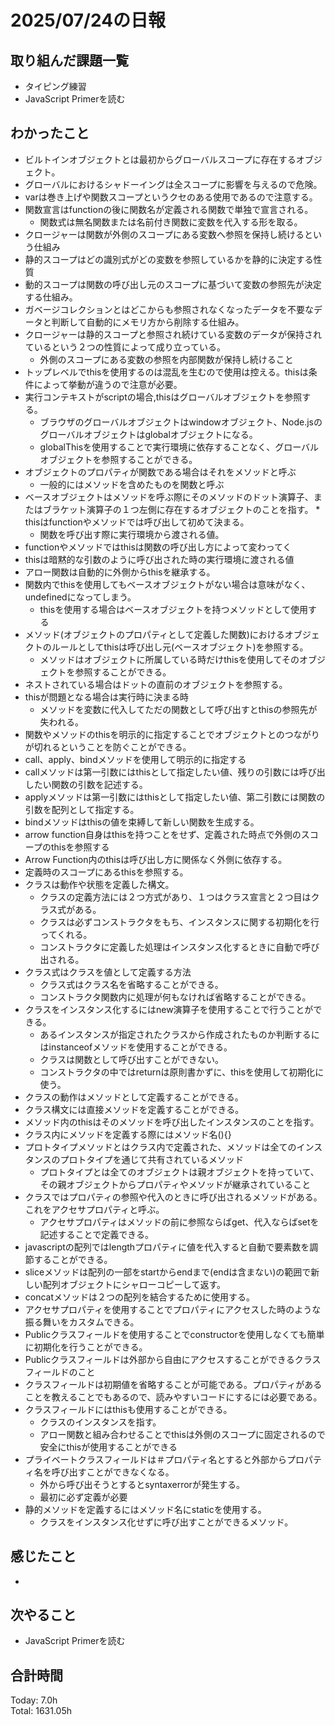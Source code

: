 # 2025/07/24の日報
## 取り組んだ課題一覧
* タイピング練習
* JavaScript Primerを読む
## わかったこと 
* ビルトインオブジェクトとは最初からグローバルスコープに存在するオブジェクト。
* グローバルにおけるシャドーイングは全スコープに影響を与えるので危険。
* varは巻き上げや関数スコープというクセのある使用であるので注意する。
* 関数宣言はfunctionの後に関数名が定義される関数で単独で宣言される。
  * 関数式は無名関数または名前付き関数に変数を代入する形を取る。
* クロージャーは関数が外側のスコープにある変数へ参照を保持し続けるという仕組み
* 静的スコープはどの識別式がどの変数を参照しているかを静的に決定する性質
* 動的スコープは関数の呼び出し元のスコープに基づいて変数の参照先が決定する仕組み。
* ガベージコレクションとはどこからも参照されなくなったデータを不要なデータと判断して自動的にメモリ方から削除する仕組み。
* クロージャーは静的スコープと参照され続けている変数のデータが保持されているという２つの性質によって成り立っている。
  * 外側のスコープにある変数の参照を内部関数が保持し続けること
* トップレベルでthisを使用するのは混乱を生むので使用は控える。thisは条件によって挙動が違うので注意が必要。
* 実行コンテキストがscriptの場合,thisはグローバルオブジェクトを参照する。
  * ブラウザのグローバルオブジェクトはwindowオブジェクト、Node.jsのグローバルオブジェクトはglobalオブジェクトになる。
  * globalThisを使用することで実行環境に依存することなく、グローバルオブジェクトを参照することができる。
* オブジェクトのプロパティが関数である場合はそれをメソッドと呼ぶ
  * 一般的にはメソッドを含めたものを関数と呼ぶ
* ベースオブジェクトはメソッドを呼ぶ際にそのメソッドのドット演算子、またはブラケット演算子の１つ左側に存在するオブジェクトのことを指す。
*　thisはfunctionやメソッドでは呼び出して初めて決まる。  
  * 関数を呼び出す際に実行環境から渡される値。
* functionやメソッドではthisは関数の呼び出し方によって変わってく
* thisは暗黙的な引数のように呼び出された時の実行環境に渡される値
* アロー関数は自動的に外側からthisを継承する。
* 関数内でthisを使用してもベースオブジェクトがない場合は意味がなく、undefinedになってしまう。
  * thisを使用する場合はベースオブジェクトを持つメソッドとして使用する
* メソッド(オブジェクトのプロパティとして定義した関数)におけるオブジェクトのルールとしてthisは呼び出し元(ベースオブジェクト)を参照する。
  * メソッドはオブジェクトに所属している時だけthisを使用してそのオブジェクトを参照することができる。 
* ネストされている場合はドットの直前のオブジェクトを参照する。
* thisが問題となる場合は実行時に決まる時
  * メソッドを変数に代入してただの関数として呼び出すとthisの参照先が失われる。
*  関数やメソッドのthisを明示的に指定することでオブジェクトとのつながりが切れるということを防ぐことができる。
*  call、apply、bindメソッドを使用して明示的に指定する
  * callメソッドは第一引数にはthisとして指定したい値、残りの引数には呼び出したい関数の引数を記述する。
  * applyメソッドは第一引数にはthisとして指定したい値、第二引数には関数の引数を配列として指定する。
  * bindメソッドはthisの値を束縛して新しい関数を生成する。
* arrow function自身はthisを持つことをせず、定義された時点で外側のスコープのthisを参照する
 * Arrow Function内のthisは呼び出し方に関係なく外側に依存する。 
* 定義時のスコープにあるthisを参照する。
* クラスは動作や状態を定義した構文。
  * クラスの定義方法には２つ方式があり、１つはクラス宣言と２つ目はクラス式がある。
  * クラスは必ずコンストラクタをもち、インスタンスに関する初期化を行ってくれる。
  * コンストラクタに定義した処理はインスタンス化するときに自動で呼び出される。
* クラス式はクラスを値として定義する方法
  * クラス式はクラス名を省略することができる。
  * コンストラクタ関数内に処理が何もなければ省略することができる。
* クラスをインスタンス化するにはnew演算子を使用することで行うことができる。
  * あるインスタンスが指定されたクラスから作成されたものか判断するにはinstanceofメソッドを使用することができる。
  * クラスは関数として呼び出すことができない。
  * コンストラクタの中ではreturnは原則書かずに、thisを使用して初期化に使う。
* クラスの動作はメソッドとして定義することができる。
* クラス構文には直接メソッドを定義することができる。
 * メソッド内のthisはそのメソッドを呼び出したインスタンスのことを指す。
* クラス内にメソッドを定義する際にはメソッド名(){}
* プロトタイプメソッドとはクラス内で定義された、メソッドは全てのインスタンスのプロトタイプを通じて共有されているメソッド
  * プロトタイプとは全てのオブジェクトは親オブジェクトを持っていて、その親オブジェクトからプロパティやメソッドが継承されていること
* クラスではプロパティの参照や代入のときに呼び出されるメソッドがある。これをアクセサプロパティと呼ぶ。
  * アクセサプロパティはメソッドの前に参照ならばget、代入ならばsetを記述することで定義できる。
* javascriptの配列ではlengthプロパティに値を代入すると自動で要素数を調節することができる。
* sliceメソッドは配列の一部をstartからendまで(endは含まない)の範囲で新しい配列オブジェクトにシャローコピーして返す。
* concatメソッドは２つの配列を結合するために使用する。
* アクセサプロパティを使用することでプロパティにアクセスした時のような振る舞いをカスタムできる。
* Publicクラスフィールドを使用することでconstructorを使用しなくても簡単に初期化を行うことができる。
* Publicクラスフィールドは外部から自由にアクセスすることができるクラスフィールドのこと
* クラスフィールドは初期値を省略することが可能である。プロパティがあることを教えることでもあるので、読みやすいコードにするには必要である。
* クラスフィールドにはthisも使用することができる。
  * クラスのインスタンスを指す。
  * アロー関数と組み合わせることでthisは外側のスコープに固定されるので安全にthisが使用することができる
* プライベートクラスフィールドは＃プロパティ名とすると外部からプロパティ名を呼び出すことができなくなる。
  * 外から呼び出そうとするとsyntaxerrorが発生する。
  * 最初に必ず定義が必要
* 静的メソッドを定義するにはメソッド名にstaticを使用する。
  * クラスをインスタンス化せずに呼び出すことができるメソッド。 
 　     
## 感じたこと
* 
## 次やること
* JavaScript Primerを読む
##  合計時間 
Today: 7.0h<br>
Total: 1631.05h

